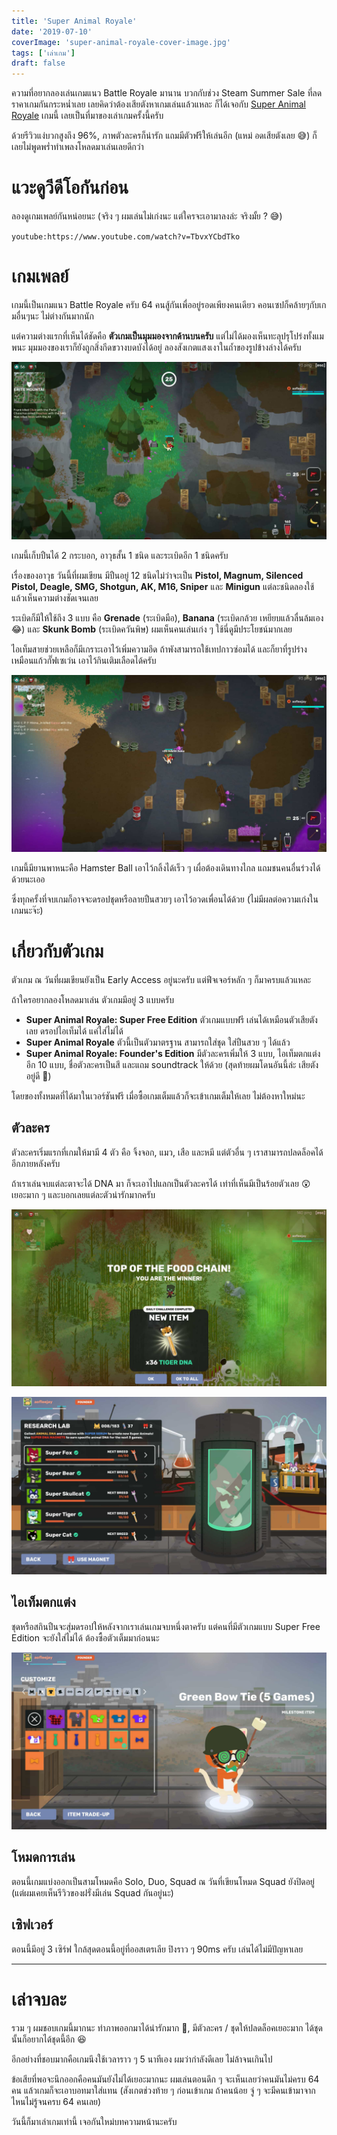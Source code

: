```yaml
---
title: 'Super Animal Royale'
date: '2019-07-10'
coverImage: 'super-animal-royale-cover-image.jpg'
tags: ['เล่าเกม']
draft: false
---
```


ความที่อยากลองเล่นเกมแนว Battle Royale มานาน บวกกับช่วง Steam Summer Sale ที่ลดราคาเกมกันกระหน่ำเลย เลยคิดว่าต้องเสียตังหาเกมเล่นแล้วแหละ ก็ได้เจอกับ <a href="https://animalroyale.com/" target="_blank">Super Animal Royale</a> เกมนี้ เลยเป็นที่มาของเล่าเกมครั้งนี้ครับ

ด้วยรีวิวแง่บวกสูงถึง 96%, ภาพตัวละครก็น่ารัก แถมมีตัวฟรีให้เล่นอีก (แหม่ อดเสียตังเลย 😅) ก็เลยไม่พูดพร่ำทำเพลงโหลดมาเล่นเลยดีกว่า

# แวะดูวีดีโอกันก่อน

ลองดูเกมเพลย์กันหน่อยนะ (จริง ๆ ผมเล่นไม่เก่งนะ แต่ใครจะเอามาลงล่ะ จริงมั้ย ? 😅)

`youtube:https://www.youtube.com/watch?v=TbvxYCbdTko`

# เกมเพลย์

เกมนี้เป็นเกมแนว Battle Royale ครับ 64 คนสู้กันเพื่ออยู่รอดเพียงคนเดียว คอนเซปก็คล้ายๆกับเกมอื่นๆนะ ไม่ต่างกันมากนัก

แต่ความต่างแรกที่เห็นได้ชัดคือ **ตัวเกมเป็นมุมมองจากด้านบนครับ** แต่ไม่ได้มองเห็นทะลุปรุโปร่งทั้งแมพนะ มุมมองของเราก็ยังถูกสิ่งกีดขวางบดบังได้อยู่ ลองสังเกตแสงเงาในถ้ำของรูปข้างล่างได้ครับ

![super animal royale](super-animal-royale-1.jpg)

เกมนี้เก็บปืนได้ 2 กระบอก, อาวุธสั้น 1 ชนิด และระเบิดอีก 1 ชนิดครับ

เรื่องของอาวุธ วันนี้ที่ผมเขียน มีปืนอยู่ 12 ชนิดไม่ว่าจะเป็น **Pistol, Magnum, Silenced Pistol, Deagle, SMG, Shotgun, AK, M16, Sniper** และ **Minigun** แต่ละชนิดลองใช้แล้วเห็นความต่างชัดเจนเลย

ระเบิดก็มีให้ใช้ถึง 3 แบบ คือ **Grenade** (ระเบิดมือ), **Banana** (ระเบิดกล้วย เหยียบแล้วลื่นล้มเอง😂) และ **Skunk Bomb** (ระเบิดควันพิษ) ผมเห็นคนเล่นเก่ง ๆ ใช้นี่ดูมีประโยชน์มากเลย

ไอเท็มสายช่วยเหลือก็มีเกราะเอาไว้เพิ่มความอึด ถ้าพังสามารถใช้เทปกาวซ่อมได้ และก็ยาที่รูปร่างเหมือนแก้วกั๊ฟเซเว่น เอาไว้กินเติมเลือดได้ครับ

![super animal royale](super-animal-royale-2.jpg)

เกมนี้มียานพาหนะคือ Hamster Ball เอาไว้กลิ้งได้เร็ว ๆ เผื่อต้องเดินทางไกล แถมชนคนอื่นร่วงได้ด้วยนะเออ

ซึ่งทุกครั้งที่จบเกมก็อาจจะดรอปชุดหรือลายปืนสวยๆ เอาไว้อวดเพื่อนได้ด้วย (ไม่มีผลต่อความเก่งในเกมนะจ๊ะ)

# เกี่ยวกับตัวเกม

ตัวเกม ณ วันที่ผมเขียนยังเป็น Early Access อยู่นะครับ แต่ฟีจเจอร์หลัก ๆ ก็มาครบแล้วแหละ

ถ้าใครอยากลองโหลดมาเล่น ตัวเกมมีอยู่ 3 แบบครับ

- **Super Animal Royale: Super Free Edition** ตัวเกมแบบฟรี เล่นได้เหมือนตัวเสียตังเลย ดรอปไอเท็มได้ แค่ใส่ไม่ได้
- **Super Animal Royale** ตัวนี้เป็นตัวมาตรฐาน สามารถใส่ชุด ใส่ปืนสวย ๆ ได้แล้ว
- **Super Animal Royale: Founder's Edition** มีตัวละครเพิ่มให้ 3 แบบ, ไอเท็มตกแต่งอีก 10 แบบ, ชื่อตัวละครเป็นสี และแถม soundtrack ให้ด้วย (สุดท้ายผมโดนอันนี้ล่ะ เสียตังอยู่ดี 🤣)

โดยของทั้งหมดที่ได้มาในเวอร์ชันฟรี เมื่อซื้อเกมเต็มแล้วก็จะเข้าเกมเต็มให้เลย ไม่ต้องหาใหม่นะ

## ตัวละคร

ตัวละครเริ่มแรกที่เกมให้มามี 4 ตัว คือ จิ้งจอก, แมว, เสือ และหมี แต่ตัวอื่น ๆ เราสามารถปลดล็อคได้อีกภายหลังครับ

ถ้าเราเล่นจบแต่ละตาจะได้ DNA มา ก็จะเอาไปแลกเป็นตัวละครได้ เท่าที่เห็นมีเป็นร้อยตัวเลย 😲 เยอะมาก ๆ และบอกเลยแต่ละตัวน่ารักมากครับ

![super animal royale](super-animal-royale-4.jpg)

![super animal royale](super-animal-royale-3.jpg)

## ไอเท็มตกแต่ง

ชุดหรือสกินปืนจะสุ่มดรอปให้หลังจากเราเล่นเกมจบหนึ่งตาครับ แต่คนที่มีตัวเกมแบบ Super Free Edition จะยังใส่ไม่ได้ ต้องซื้อตัวเต็มมาก่อนนะ

![super animal royale](super-animal-royale-5.jpg)

## โหมดการเล่น

ตอนนี้เกมแบ่งออกเป็นสามโหมดคือ Solo, Duo, Squad ณ วันที่เขียนโหมด Squad ยังปิดอยู่ (แต่ผมเคยเห็นรีวิวของฝรั่งมีเล่น Squad กันอยู่นะ)

## เซิฟเวอร์

ตอนนี้มีอยู่ 3 เซิร์ฟ ใกล้สุดตอนนี้อยู่ที่ออสเตรเลีย ปิงราว ๆ 90ms ครับ เล่นได้ไม่มีปัญหาเลย

---

# เล่าจบละ

รวม ๆ ผมชอบเกมนี้มากนะ ทำภาพออกมาได้น่ารักมาก 🤗, มีตัวละคร / ชุดให้ปลดล็อคเยอะมาก ได้ชุดนั้นก็อยากได้ชุดนี้อีก 😆

อีกอย่างที่ชอบมากคือเกมนึงใช้เวลาราว ๆ 5 นาทีเอง ผมว่ากำลังดีเลย ไม่ล้าจนเกินไป

ข้อเสียที่พอจะนึกออกคือคนมันยังไม่ได้เยอะมากนะ ผมเล่นตอนดึก ๆ จะเห็นเลยว่าคนมันไม่ครบ 64 คน แล้วเกมก็จะเอาบอทมาใส่แทน (สังเกตช่วงท้าย ๆ ก่อนเข้าเกม ถ้าคนน้อย จู่ ๆ จะมีคนเข้ามาจากไหนไม่รู้จนครบ 64 คนเลย)

วันนี้ก็มาเล่าเกมเท่านี้ เจอกันใหม่บทความหน้านะครับ
